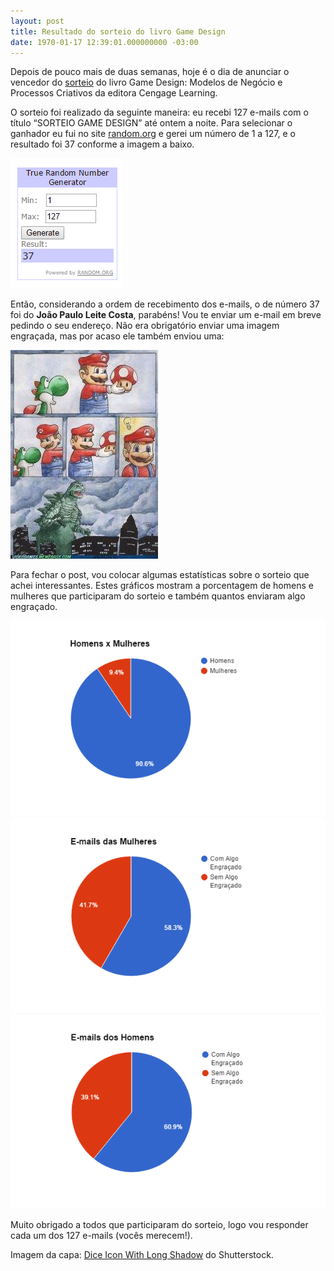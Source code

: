 ```yaml
---
layout: post
title: Resultado do sorteio do livro Game Design
date: 1970-01-17 12:39:01.000000000 -03:00
---
```


Depois de pouco mais de duas semanas, hoje é o dia de anunciar o vencedor do [sorteio](http://gamedeveloper.com.br/game-design-modelos-de-negocio-e-processos-criativos-sorteio-do-livro/) do livro Game Design: Modelos de Negócio e Processos Criativos da editora Cengage Learning.

O sorteio foi realizado da seguinte maneira: eu recebi 127 e-mails com o título “SORTEIO GAME DESIGN” até ontem a noite. Para selecionar o ganhador eu fui no site [random.org](https://www.random.org/) e gerei um número de 1 a 127, e o resultado foi 37 conforme a imagem a baixo.

[![Sorteio](../content/images/2015/08/random1.png)](../content/images/2015/08/random1.png)

Então, considerando a ordem de recebimento dos e-mails, o de número 37 foi do **João Paulo Leite Costa**, parabéns! Vou te enviar um e-mail em breve pedindo o seu endereço. Não era obrigatório enviar uma imagem engraçada, mas por acaso ele também enviou uma:

[![IMG_1918](../content/images/2015/08/IMG_1918.jpg)](../content/images/2015/08/IMG_1918.jpg)

Para fechar o post, vou colocar algumas estatísticas sobre o sorteio que achei interessantes. Estes gráficos mostram a porcentagem de homens e mulheres que participaram do sorteio e também quantos enviaram algo engraçado.

[![grafico1](../content/images/2015/08/grafico1.png)](../content/images/2015/08/grafico1.png) [![grafico2](../content/images/2015/08/grafico2.png)](../content/images/2015/08/grafico2.png) [![grafico3](../content/images/2015/08/grafico3.png)](../content/images/2015/08/grafico3.png)

Muito obrigado a todos que participaram do sorteio, logo vou responder cada um dos 127 e-mails (vocês merecem!).

Imagem da capa: [Dice Icon With Long Shadow](http://www.shutterstock.com/pic-238921480/stock-vector-dice-icon-with-long-shadow-flat-style-vector-illustration.html) do Shutterstock.


